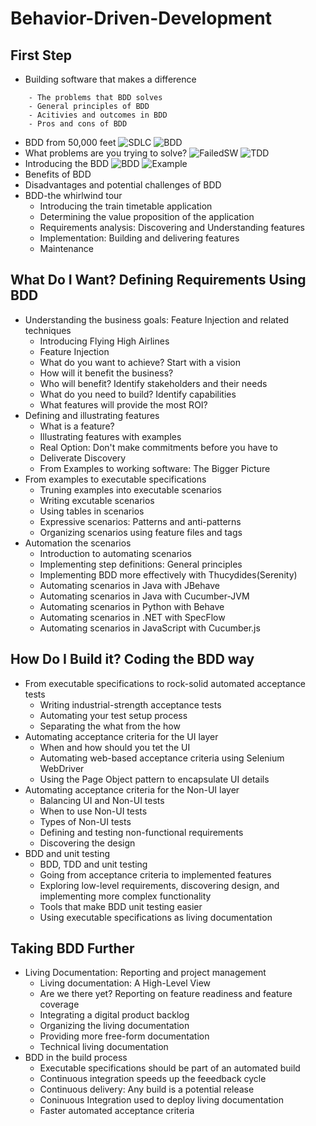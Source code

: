 # Behavior-Driven-Development

## First Step
- Building software that makes a difference
```
    - The problems that BDD solves
    - General principles of BDD
    - Acitivies and outcomes in BDD
    - Pros and cons of BDD
```
  - BDD from 50,000 feet
  ![SDLC](resoucrce/TraditionalSDLC.png)
  ![BDD](resoucrce/BDD.png)
  - What problems are you trying to solve?
  ![FailedSW](resoucrce/FailedSW.png)
  ![TDD](resoucrce/TDD.png)
  - Introducing the BDD
  ![BDD](resoucrce/ActivitiesAndOutcomeBDD.png)
  ![Example](resoucrce/ExamplesRole.png)
  - Benefits of BDD
  - Disadvantages and potential challenges of BDD
- BDD-the whirlwind tour
  - Introducing the train timetable application
  - Determining the value proposition of the application
  - Requirements analysis: Discovering and Understanding features
  - Implementation: Building and delivering features
  - Maintenance

## What Do I Want? Defining Requirements Using BDD
- Understanding the business goals: Feature Injection and related techniques
  - Introducing Flying High Airlines
  - Feature Injection
  - What do you want to achieve? Start with a vision
  - How will it benefit the business?
  - Who will benefit? Identify stakeholders and their needs
  - What do you need to build? Identify capabilities
  - What features will provide the most ROI?
- Defining and illustrating features
  - What is a feature?
  - Illustrating features with examples
  - Real Option: Don't make commitments before you have to
  - Deliverate Discovery
  - From Examples to working software: The Bigger Picture
- From examples to executable specifications
  - Truning examples into executable scenarios
  - Writing excutable scenarios
  - Using tables in scenarios
  - Expressive scenarios: Patterns and anti-patterns
  - Organizing scenarios using feature files and tags
- Automation the scenarios
  - Introduction to automating scenarios
  - Implementing step definitions: General principles
  - Implementing BDD more effectively with Thucydides(Serenity)
  - Automating scenarios in Java with JBehave
  - Automating scenarios in Java with Cucumber-JVM
  - Automating scenarios in Python with Behave
  - Automating scenarios in .NET with SpecFlow
  - Automating scenarios in JavaScript with Cucumber.js

## How Do I Build it? Coding the BDD way
- From executable specifications to rock-solid automated acceptance tests
  - Writing industrial-strength acceptance tests
  - Automating your test setup process
  - Separating the what from the how
- Automating acceptance criteria for the UI layer
  - When and how should you tet the UI
  - Automating web-based acceptance criteria using Selenium WebDriver
  - Using the Page Object pattern to encapsulate UI details
- Automating acceptance criteria for the Non-UI layer
  - Balancing UI and Non-UI tests
  - When to use Non-UI tests
  - Types of Non-UI tests
  - Defining and testing non-functional requirements
  - Discovering the design
- BDD and unit testing
  - BDD, TDD and unit testing
  - Going from acceptance criteria to implemented features
  - Exploring low-level requirements, discovering design, and implementing more complex functionality
  - Tools that make BDD unit testing easier
  - Using executable specifications as living documentation

## Taking BDD Further
- Living Documentation: Reporting and project management
  - Living documentation: A High-Level View
  - Are we there yet? Reporting on feature readiness and feature coverage
  - Integrating a digital product backlog
  - Organizing the living documentation
  - Providing more free-form documentation
  - Technical living documentation
- BDD in the build process
  - Executable specifications should be part of an automated build
  - Continuous integration speeds up the feeedback cycle
  - Continuous delivery: Any build is a potential release
  - Coninuous Integration used to deploy living documentation
  - Faster automated acceptance criteria